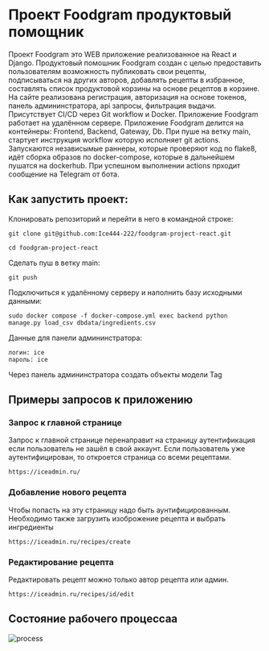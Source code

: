 # Проект Foodgram продуктовый помощник


Проект Foodgram это WEB приложение реализованное на React и Django.
Продуктовый помошник Foodgram создан с целью предоставить пользователям возможность
публиковать свои рецепты, подписываться на других авторов, добавлять рецепты в избранное,
составлять список продуктовой корзины на основе рецептов в корзине. На сайте реализована
регистрация, авторизация на основе токенов, панель админинстратора, api запросы, фильтрация
выдачи. Присутствует CI/CD через Git workflow и Docker. Приложение Foodgram работает на удалённом сервере. 
Приложение Foodgram делится на контейнеры: Frontend, Backend, Gateway, Db.
При пуше на ветку main, стартует инструкция workflow которую исполняет git actions. 
Запускаются независымые раннеры, которые проверяют код по flake8, идёт сборка 
образов по docker-compose, которые в дальнейшем пушатся на dockerhub. 
При успешном выполнении actions прходит сообщение на Telegram от бота.


## Как запустить проект: 

Клонировать репозиторий и перейти в него в командной строке: 

```
git clone git@github.com:Ice444-222/foodgram-project-react.git 
```

``` 
cd foodgram-project-react
```

Сделать пуш в ветку main:

``` 
git push
```

Подключиться к удалённому серверу и наполнить базу исходными данными:

``` 
sudo docker compose -f docker-compose.yml exec backend python manage.py load_csv dbdata/ingredients.csv
```
Данные для панели админинстратора:
```
логин: ice
пароль: ice
```
Через панель админинстратора создать объекты модели Tag


## Примеры запросов к приложению

### Запрос к главной странице

Запрос к главной странице перенаправит на страницу
аутентификация если пользователь не зашёл в свой аккаунт.
Если пользователь уже аутентифицирован, то откроется
страница со всеми рецептами.

```
https://iceadmin.ru/
```

### Добавление нового рецепта

Чтобы попасть на эту страницу надо быть аунтифицированным.
Необходимо также загрузить изоброжение рецепта и выбрать ингредиенты

```
https://iceadmin.ru/recipes/create
```

### Редактирование рецепта

Редактировать рецепт можно только автор рецепта или админ.

```
https://iceadmin.ru/recipes/id/edit
```



## Состояние рабочего процессаа
![process](https://github.com/ice444-222/kittygram_final/actions/workflows/main.yml/badge.svg?event=push)